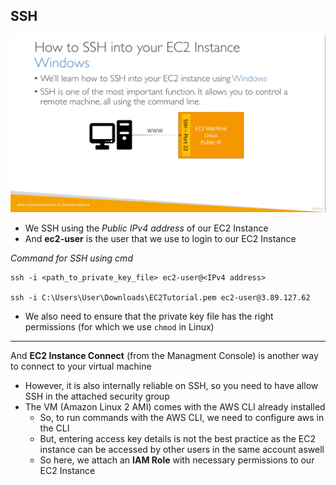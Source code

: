 ## SSH
![](img/ssh.png)  
* We SSH using the _Public IPv4 address_ of our EC2 Instance
* And **ec2-user** is the user that we use to login to our EC2 Instance

_Command for SSH using cmd_
```
ssh -i <path_to_private_key_file> ec2-user@<IPv4 address>

ssh -i C:\Users\User\Downloads\EC2Tutorial.pem ec2-user@3.89.127.62
```
* We also need to ensure that the private key file has the right permissions (for which we use `chmod` in Linux)
---
And **EC2 Instance Connect** (from the Managment Console) is another way to connect to your virtual machine
* However, it is also internally reliable on SSH, so you need to have allow SSH in the attached security group
* The VM (Amazon Linux 2 AMI) comes with the AWS CLI already installed
    * So, to run commands with the AWS CLI, we need to configure aws in the CLI
    * But, entering access key details is not the best practice as the EC2 instance can be accessed by other users in the same account aswell
    * So here, we attach an **IAM Role** with necessary permissions to our EC2 Instance